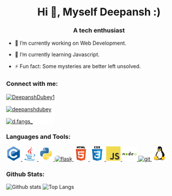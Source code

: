<h1 align="center">Hi 👋, Myself Deepansh :)</h1><h3 align="center">A tech enthusiast</h3><p  align="left">

- 🔭 I’m currently working on Web Development.
- 🌱 I’m currently learning Javascript.
- ⚡ Fun fact: Some mysteries are better left unsolved. 

  <!--

  - 🔭 I’m currently working on ...
  - 🌱 I’m currently learning ...
  - 👯 I’m looking to collaborate on ...
  - 🤔 I’m looking for help with ...
  - 💬 Ask me about ...
  - 📫 How to reach me: ...
  - 😄 Pronouns: ...
  
    -->

<h3 align="left">Connect with me:</h3>
<div style= "background-color: white; width: max-content;">
<p align="left">

<a  href="https://twitter.com/deepanshdubey_" target="blank"><img  align="center"  src="https://cdn.jsdelivr.net/npm/simple-icons@3.0.1/icons/twitter.svg"  alt="DeepanshDubey1" height="30" width="40" /></a>

<a  href="https://linkedin.com/in/deepanshdubey" target="blank"><img  align="center"  src="https://cdn.jsdelivr.net/npm/simple-icons@3.0.1/icons/linkedin.svg"  alt="deepanshdubey" height="30" width="40" /></a>

<a  href="https://instagram.com/d.fangs_" target="blank"><img  align="center"  src="https://cdn.jsdelivr.net/npm/simple-icons@3.0.1/icons/instagram.svg"  alt="d.fangs_" height="30" width="40" /></a>
</div>


<h3 align="left">Languages and Tools:</h3>

<p  align="left">

<a href="https://www.cprogramming.com/" target="_blank">
<img src="https://raw.githubusercontent.com/devicons/devicon/master/icons/c/c-original.svg" alt="c" width="40" height="40"/>
</a>

<a href="https://www.java.com" target="_blank">
<img src="https://raw.githubusercontent.com/devicons/devicon/master/icons/java/java-original.svg" alt="java" width="40" height="40"/>
</a>

<a href="https://www.python.org" target="_blank">
<img src="https://raw.githubusercontent.com/devicons/devicon/master/icons/python/python-original.svg" alt="python" width="40" height="40"/>
</a>

<a href="https://flask.palletsprojects.com/"  target="_blank">
  <img src="https://www.vectorlogo.zone/logos/pocoo_flask/pocoo_flask-icon.svg" alt="flask" style="background: white;border-radius: 6px;" width="40" height="40">
</a>

<a href="https://www.w3.org/html/" target="_blank">
<img src="https://raw.githubusercontent.com/devicons/devicon/master/icons/html5/html5-original-wordmark.svg" alt="html5" width="40" height="40"/>
</a>

<a href="https://www.w3schools.com/css/" target="_blank">
<img src="https://raw.githubusercontent.com/devicons/devicon/master/icons/css3/css3-original-wordmark.svg" alt="css3" width="40" height="40"/>
</a>

<a href="https://developer.mozilla.org/en-US/docs/Web/JavaScript" target="_blank"> 
<img src="https://raw.githubusercontent.com/devicons/devicon/master/icons/javascript/javascript-original.svg" alt="javascript" width="40" height="40"/>
</a> 

<a href="https://nodejs.org" target="_blank">
<img src="https://raw.githubusercontent.com/devicons/devicon/master/icons/nodejs/nodejs-original-wordmark.svg" alt="nodejs" width="40" height="40"/>
</a>
 
<a href="https://git-scm.com/" target="_blank">
<img  src="https://www.vectorlogo.zone/logos/git-scm/git-scm-icon.svg"  alt="git" width="40" height="40"/>
</a>

<a href="https://www.linux.org/" target="_blank"> 
<img src="https://raw.githubusercontent.com/devicons/devicon/master/icons/linux/linux-original.svg" alt="linux" width="40" height="40"/>
</a>

</p>


<h3 align="left">Github Stats:</h3>
<!--
<p><img  align="left"  src="https://github-readme-stats.vercel.app/api?username=deepanshdubey&show_icons=true&locale=en"  alt="deepanshdubey" /></p>
<p><img align="right"  src="https://github-readme-stats.vercel.app/api/top-langs?username=deepanshdubey&show_icons=true&locale=en&layout=compact"  alt="deepanshdubey" /></p>
-->

![Github stats](https://github-readme-stats.vercel.app/api?username=deepanshdubey&show_icons=true&include_all_commits=true)
![Top Langs](https://github-readme-stats.vercel.app/api/top-langs?username=deepanshdubey&layout=compact)
